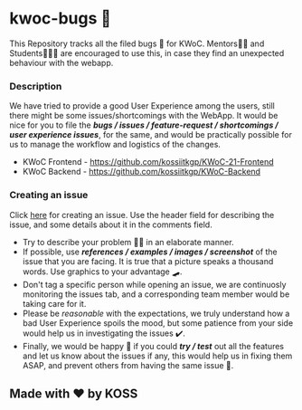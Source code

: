 # kwoc-bugs 🐛

This Repository tracks all the filed bugs 🐛 for KWoC. Mentors🧑‍🏫 and Students👨🏽‍🎓 are encouraged to use this, in case they find an unexpected behaviour with the webapp.

### Description
We have tried to provide a good User Experience among the users, still there might be some issues/shortcomings with the WebApp.
It would be nice for you to file the **_bugs / issues / feature-request / shortcomings / user experience issues_**, for the same, and
would be practically possible for us to manage the workflow and logistics of the changes.

- KWoC Frontend - https://github.com/kossiitkgp/KWoC-21-Frontend
- KWoC Backend - https://github.com/kossiitkgp/KWoC-Backend
### Creating an issue
Click [here](https://github.com/kossiitkgp/kwoc-bugs/issues/new/choose) for creating an issue. Use the header field for describing the issue, and some details about it in the comments field.

* Try to describe your problem 🐱‍💻 in an elaborate manner.
* If possible, use **_references / examples / images / screenshot_** of the issue that you are facing. It is true that a picture speaks a thousand words. Use graphics to your advantage 🛹.
* Don't tag a specific person while opening an issue, we are continuosly monitoring the issues tab, and a corresponding team member would be taking care for it.
* Please be _reasonable_ with the expectations, we truly understand how a bad User Experience spoils the mood, but some patience from your side would help us in investigating the issues ✔️.
* Finally, we would be happy 🤗 if you could **_try / test_** out all the features and let us know about the issues if any, this would help us in fixing them ASAP, and prevent others from having the same issue 🥳.

## Made with <span class="heart">❤</span> by KOSS
